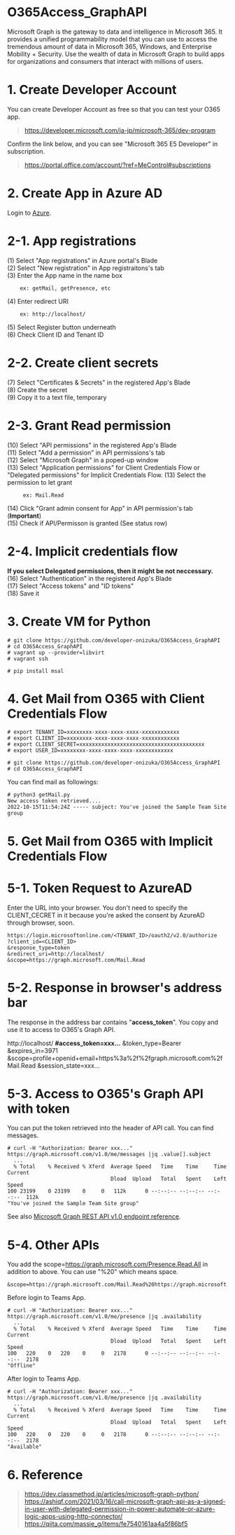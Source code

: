 # O365Access_GraphAPI

Microsoft Graph is the gateway to data and intelligence in Microsoft 365. It provides a unified programmability model that you can use to access the tremendous amount of data in Microsoft 365, Windows, and Enterprise Mobility + Security. Use the wealth of data in Microsoft Graph to build apps for organizations and consumers that interact with millions of users.

# 1. Create Developer Account
You can create Developer Account as free so that you can test your O365 app.
> https://developer.microsoft.com/ja-jp/microsoft-365/dev-program

Confirm the link below, and you can see "Microsoft 365 E5 Developer" in subscription.
> https://portal.office.com/account/?ref=MeControl#subscriptions

# 2. Create App in Azure AD
Login to [Azure](https://portal.azure.com).

# 2-1. App registrations
(1) Select "App registrations" in Azure portal's Blade <br>
(2) Select "New registration" in App registraitons's tab <br>
(3) Enter the App name in the name box <br>
```
    ex: getMail, getPresence, etc
```
(4) Enter redirect URI <br>
```
    ex: http://localhost/
```
(5) Select Register button underneath <br>
(6) Check Client ID and Tenant ID <br>

# 2-2. Create client secrets
(7) Select "Certificates & Secrets" in the registered App's Blade <br>
(8) Create the secret <br>
(9) Copy it to a text file, temporary <br>

# 2-3. Grant Read permission
(10) Select "API permissions" in the registered App's Blade <br>
(11) Select "Add a permission" in API permissions's tab <br>
(12) Select "Microsoft Graph" in a poped-up window <br>
(13) Select "Application permissions" for Client Credentials Flow or "Delegated permissions" for Implicit Credentials Flow.
(13) Select the permission to let grant
```
     ex: Mail.Read
```
(14) Click "Grant admin consent for App" in API permission's tab (**Important**) <br>
(15) Check if API/Permisson is granted (See status row)

# 2-4. Implicit credentials flow 
**If you select Delegated permissions, then it might be not neccessary.**<br>
(16) Select "Authentication" in the registered App's Blade <br>
(17) Select "Access tokens" and "ID tokens" <br>
(18) Save it

# 3. Create VM for Python
```
# git clone https://github.com/developer-onizuka/O365Access_GraphAPI
# cd O365Access_GraphAPI
# vagrant up --provider=libvirt
# vagrant ssh
```
```
# pip install msal
```

# 4. Get Mail from O365 with Client Credentials Flow
```
# export TENANT_ID=xxxxxxxx-xxxx-xxxx-xxxx-xxxxxxxxxxxx
# export CLIENT_ID=xxxxxxxx-xxxx-xxxx-xxxx-xxxxxxxxxxxx
# export CLIENT_SECRET=xxxxxxxxxxxxxxxxxxxxxxxxxxxxxxxxxxxxxxxx
# export USER_ID=xxxxxxxx-xxxx-xxxx-xxxx-xxxxxxxxxxxx
```
```
# git clone https://github.com/developer-onizuka/O365Access_GraphAPI
# cd O365Access_GraphAPI
```
You can find mail as followings:
```
# python3 getMail.py 
New access token retrieved....
2022-10-15T11:54:24Z ----- subject: You've joined the Sample Team Site group
```

# 5. Get Mail from O365 with Implicit Credentials Flow

# 5-1. Token Request to AzureAD
Enter the URL into your browser. You don't need to specify the CLIENT_CECRET in it because you're asked the consent by AzureAD through browser, soon.
```
https://login.microsoftonline.com/<TENANT_ID>/oauth2/v2.0/authorize
?client_id=<CLIENT_ID>
&response_type=token
&redirect_uri=http://localhost/
&scope=https://graph.microsoft.com/Mail.Read
```

# 5-2. Response in browser's address bar
The response in the address bar contains "**access_token**". You copy and use it to access to O365's Graph API.

http://localhost/
**#access_token=xxx...**
&token_type=Bearer
&expires_in=3971
&scope=profile+openid+email+https%3a%2f%2fgraph.microsoft.com%2fMail.Read
&session_state=xxx...

# 5-3. Access to O365's Graph API with token
You can put the token retrieved into the header of API call. You can find messages.
```
# curl -H "Authorization: Bearer xxx..." https://graph.microsoft.com/v1.0/me/messages |jq .value[].subject
  ...
  % Total    % Received % Xferd  Average Speed   Time    Time     Time  Current
                                 Dload  Upload   Total   Spent    Left  Speed
100 23199    0 23199    0     0   112k      0 --:--:-- --:--:-- --:--:--  112k
"You've joined the Sample Team Site group"
```

See also [Microsoft Graph REST API v1.0 endpoint reference](https://learn.microsoft.com/en-us/graph/api/overview?view=graph-rest-1.0). <br>

# 5-4. Other APIs
You add the scope=https://graph.microsoft.com/Presence.Read.All in addition to above. You can use "%20" which means space.
```
&scope=https://graph.microsoft.com/Mail.Read%20https://graph.microsoft.com/Presence.Read.All
```
Before login to Teams App.
```
# curl -H "Authorization: Bearer xxx..." https://graph.microsoft.com/v1.0/me/presence |jq .availability
  ...
  % Total    % Received % Xferd  Average Speed   Time    Time     Time  Current
                                 Dload  Upload   Total   Spent    Left  Speed
100   220    0   220    0     0   2178      0 --:--:-- --:--:-- --:--:--  2178
"Offline"
```

After login to Teams App.
```
# curl -H "Authorization: Bearer xxx..." https://graph.microsoft.com/v1.0/me/presence |jq .availability
  ...
  % Total    % Received % Xferd  Average Speed   Time    Time     Time  Current
                                 Dload  Upload   Total   Spent    Left  Speed
100   220    0   220    0     0   2178      0 --:--:-- --:--:-- --:--:--  2178
"Available"
```

# 6. Reference
> https://dev.classmethod.jp/articles/microsoft-graph-python/<br>
> https://ashiqf.com/2021/03/16/call-microsoft-graph-api-as-a-signed-in-user-with-delegated-permission-in-power-automate-or-azure-logic-apps-using-http-connector/<br>
> https://qiita.com/massie_g/items/fe7540161aa4a5f86bf5<br>
